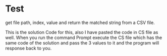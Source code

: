 # Test
get file path, index, value and return the matched string from a CSV file.

This is the solution Code for this, also I have pasted the code in CS file as well. When  you run the command Prompt execute the CS file which has the same code of the solution and pass the 3 values to it and the program will response back to you.
